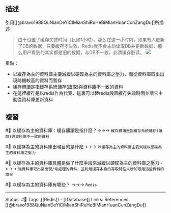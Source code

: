 
## 描述
引用[[@bravo1988QuNianDeYiCiMianShiRuHeBiMianHuanCunZangDu]]所描述：
> 由于设置了缓存失效时间（比如1小时），那么在这一小时内，如果有人更新了DB的数据，只要缓存不失效，Redis就不会主动读取DB并更新数据，那么用户看到的其实都是旧的数据，与DB不一致，此谓缓存脏读。
![](https://pic1.zhimg.com/80/v2-762f505ed48c34164b40901098458554_720w.jpg)

重點：
- 以緩存為主的資料庫主要減緩以硬碟為主的資料庫之壓力，而從資料庫取出出現時機較高的資料而暫存
- 緩存髒讀是指緩存系統儲存(讀取)與資料庫不一致的資料
- 在這裡緩存是以redis作為代表，這裏可以替redis設置緩存失效時間並讓它主動從資料庫更新資料

## 複習

#🧠 以緩存為主的資料庫：緩存髒讀是指什麼？->->-> `緩存髒讀是指緩存系統儲存(讀取)與資料庫不一致的資料`
<!--SR:!2022-06-07,6,248-->

#🧠 以緩存為主的資料庫出現目的是什麼->->-> `以緩存為主的資料庫主要減緩以硬碟為主的資料庫之壓力`

#🧠 以緩存為主的資料庫具體是做了什麼手段來減緩以硬碟為主的資料庫之壓力 ->->-> `從資料庫取出常出現/常處理的資料，並利用緩存本身的存取特性來增加取用這些資料的效率`

#🧠 以緩存為主的資料庫有哪些？ ->->-> `Redis`
<!--SR:!2022-06-09,8,250-->

---
Status: #🌱 
Tags:
[[Redis]] - [[Database]]
Links:
References:
[[@bravo1988QuNianDeYiCiMianShiRuHeBiMianHuanCunZangDu]]
